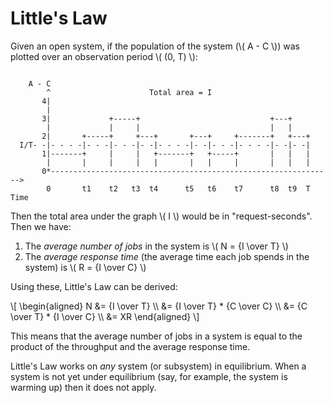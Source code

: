 # Little's Law

Given an open system, if the population of the system (\\( A - C \\)) was plotted over an observation period \\( (0, T) \\):


```

    A - C
        ^                      Total area = I
       4|
        |
       3|             +-----+                             +---+
        |             |     |                             |   |
       2|       +-----+     +---+       +---+     +-------+   +---+
  I/T- -|- - - -|- - -|- - -|- -|- - - -|- -|- - -|- - - -|- -|- -|
       1|-------+     |     |   +-------+   +-----+       |   |   |
        |       |     |     |   |       |   |     |       |   |   |
       0*--------------------------------------------------------------->
        0       t1    t2   t3  t4      t5   t6    t7      t8  t9  T   Time

```

Then the total area under the graph \\( I \\) would be in "request-seconds". Then we have:

1. The _average number of jobs_ in the system is \\( N = {I \\over T} \\)
2. The _average response time_ (the average time each job spends in the system) is \\( R = {I \\over C} \\)

Using these, Little's Law can be derived:

\\[
\\begin{aligned}
  N &= {I \\over T} \\\\
    &= {I \\over T} * {C \\over C} \\\\
    &= {C \\over T} * {I \\over C} \\\\
    &= XR
\\end{aligned}
\\]

This means that the average number of jobs in a system is equal to the product of the throughput and the average response time.

Little's Law works on _any_ system (or subsystem) in equilibrium. When a system is not yet under equilibrium (say, for example, the system is warming up) then it does not apply.

